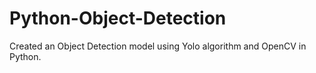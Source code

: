 # Python-Object-Detection
Created an Object Detection model using Yolo algorithm and OpenCV in Python.
